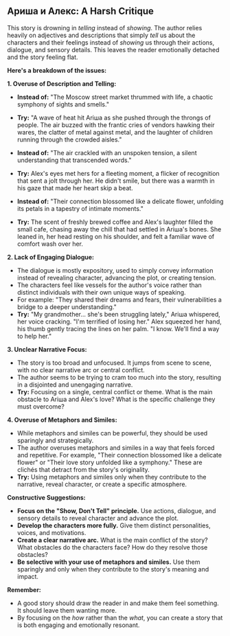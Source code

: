 ## Ариша и Алекс: A Harsh Critique 

This story is drowning in *telling* instead of *showing*. The author relies heavily on adjectives and descriptions that simply *tell* us about the characters and their feelings instead of *showing* us through their actions, dialogue, and sensory details. This leaves the reader emotionally detached and the story feeling flat. 

**Here's a breakdown of the issues:**

**1.  Overuse of Description and Telling:**

* **Instead of:** "The Moscow street market thrummed with life, a chaotic symphony of sights and smells." 
* **Try:**  "A wave of heat hit Ariша as she pushed through the throngs of people. The air buzzed with the frantic cries of vendors hawking their wares, the clatter of metal against metal, and the laughter of children running through the crowded aisles." 

* **Instead of:** "The air crackled with an unspoken tension, a silent understanding that transcended words."
* **Try:**  Alex's eyes met hers for a fleeting moment, a flicker of recognition that sent a jolt through her. He didn't smile, but there was a warmth in his gaze that made her heart skip a beat.

* **Instead of:** "Their connection blossomed like a delicate flower, unfolding its petals in a tapestry of intimate moments."
* **Try:**  The scent of freshly brewed coffee and Alex's laughter filled the small cafe, chasing away the chill that had settled in Ariша's bones. She leaned in, her head resting on his shoulder, and felt a familiar wave of comfort wash over her.

**2.  Lack of Engaging Dialogue:**

*  The dialogue is mostly expository, used to simply convey information instead of revealing character, advancing the plot, or creating tension. 
*  The characters feel like vessels for the author's voice rather than distinct individuals with their own unique ways of speaking.
*  For example:  "They shared their dreams and fears, their vulnerabilities a bridge to a deeper understanding." 
*  **Try:**  "My grandmother... she's been struggling lately," Ariша whispered, her voice cracking.  "I'm terrified of losing her."  Alex squeezed her hand, his thumb gently tracing the lines on her palm.  "I know. We'll find a way to help her." 

**3.  Unclear Narrative Focus:**

* The story is too broad and unfocused.  It jumps from scene to scene, with no clear narrative arc or central conflict. 
*  The author seems to be trying to cram too much into the story, resulting in a disjointed and unengaging narrative.
*  **Try:**  Focusing on a single, central conflict or theme.  What is the main obstacle to Ariша and Alex's love? What is the specific challenge they must overcome?  

**4.  Overuse of Metaphors and Similes:**

*  While metaphors and similes can be powerful, they should be used sparingly and strategically. 
*  The author overuses metaphors and similes in a way that feels forced and repetitive. For example, "Their connection blossomed like a delicate flower" or "Their love story unfolded like a symphony." These are clichés that detract from the story's originality.
*  **Try:**  Using metaphors and similes only when they contribute to the narrative, reveal character, or create a specific atmosphere. 

**Constructive Suggestions:**

* **Focus on the "Show, Don't Tell" principle.**  Use actions, dialogue, and sensory details to reveal character and advance the plot.
* **Develop the characters more fully.**  Give them distinct personalities, voices, and motivations. 
* **Create a clear narrative arc.**  What is the main conflict of the story? What obstacles do the characters face? How do they resolve those obstacles?
* **Be selective with your use of metaphors and similes.** Use them sparingly and only when they contribute to the story's meaning and impact. 

**Remember:** 

*  A good story should draw the reader in and make them feel something. It should leave them wanting more.  
*  By focusing on the *how* rather than the *what*, you can create a story that is both engaging and emotionally resonant. 
